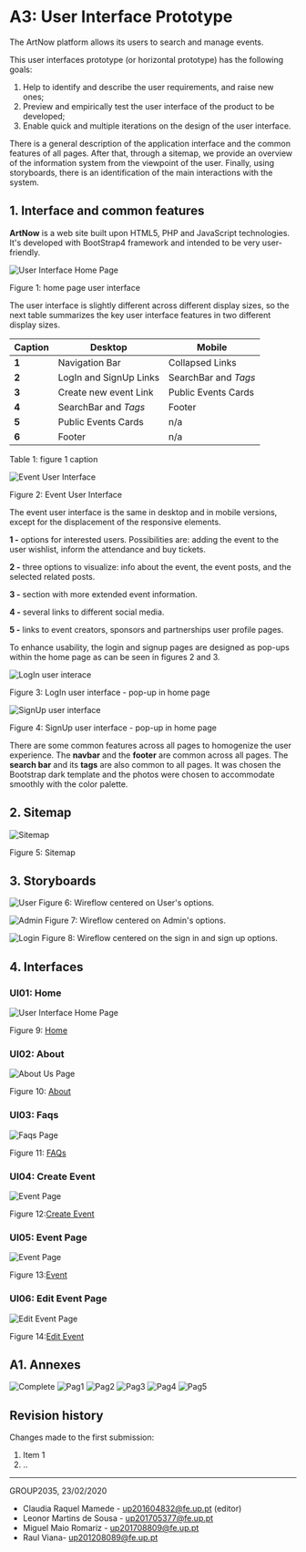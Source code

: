 

# A3: User Interface Prototype
The ArtNow platform allows its users to search and manage events.

This user interfaces prototype (or horizontal prototype) has the following goals:

1. Help to identify and describe the user requirements, and raise new ones;
2. Preview and empirically test the user interface of the product to be developed;
3. Enable quick and multiple iterations on the design of the user interface.

There is a general description of the application interface and the common features
 of all pages. After that, through a sitemap, we provide an overview of the information system from the viewpoint of the user. Finally, using storyboards, there is an identification of the main interactions with the system.


## 1. Interface and common features


**ArtNow** is a web site built upon HTML5, PHP and JavaScript technologies. It's developed with BootStrap4 framework and intended to be very user-friendly. 

![User Interface Home Page](https://git.fe.up.pt/lbaw/lbaw1920/lbaw2035/-/raw/master/assets/images/inteface_l.png)

Figure 1: home page user interface
	

The user interface is slightly different across different display sizes, so the next table summarizes the key user interface features in two different display sizes.

| Caption | Desktop | Mobile |
| ------- | -------------------- | ------------------- |
| **1** | Navigation Bar | Collapsed Links |
| **2** | LogIn and SignUp Links | SearchBar and *Tags* |
| **3** | Create new event Link | Public Events Cards |
| **4** | SearchBar and *Tags* | Footer |
| **5** | Public Events Cards | n/a |
| **6** | Footer | n/a | 

Table 1: figure 1 caption


![Event User Interface](https://git.fe.up.pt/lbaw/lbaw1920/lbaw2035/-/raw/master/assets/images/event_l.png)

Figure 2: Event User Interface

The event user interface is the same in desktop and in mobile versions, except for the displacement of the responsive elements. 

**1 -** options for interested users. Possibilities are: adding the event to the user wishlist, inform the attendance and buy tickets.

**2 -** three options to visualize: info about the event, the event posts, and the selected related posts.

**3 -** section with more extended event information.

**4 -** several links to different social media.

**5 -** links to event creators, sponsors and partnerships user profile pages.


To enhance usability, the login and signup pages are designed as pop-ups within the home page as can be seen in figures 2 and 3.

![LogIn user interace](https://git.fe.up.pt/lbaw/lbaw1920/lbaw2035/-/raw/master/assets/images/login_interface.jpg)

Figure 3: LogIn user interface - pop-up in home page



![SignUp user interface](https://git.fe.up.pt/lbaw/lbaw1920/lbaw2035/-/raw/master/assets/images/register_interface.jpg)

Figure 4: SignUp user interface - pop-up in home page


There are some common features across all pages to homogenize the user experience. 
The **navbar** and the **footer** are common across all pages. The **search bar** and its **tags** are also common to all pages. It was chosen the Bootstrap dark template and the photos were chosen to accommodate smoothly with the color palette.  


## 2. Sitemap

![Sitemap](https://git.fe.up.pt/lbaw/lbaw1920/lbaw2035/-/raw/master/Images/Sitemap.png)

Figure 5: Sitemap

## 3. Storyboards
![User](https://git.fe.up.pt/lbaw/lbaw1920/lbaw2035/-/raw/master/Images/wireflow_user.png)
Figure 6: Wireflow centered on User's options.

![Admin](https://git.fe.up.pt/lbaw/lbaw1920/lbaw2035/-/raw/master/Images/wireflow_admin.png)
Figure 7: Wireflow centered on Admin's options.

![Login](https://git.fe.up.pt/lbaw/lbaw1920/lbaw2035/-/raw/master/Images/wireflow_signin.png)
Figure 8: Wireflow centered on the sign in and sign up options.

## 4. Interfaces

### UI01: Home

![User Interface Home Page](https://git.fe.up.pt/lbaw/lbaw1920/lbaw2035/-/raw/master/Images/Home.png)

Figure 9: [Home](http://lbaw2035-piu.lbaw-prod.fe.up.pt/pages/home.php)

### UI02: About

![About Us Page](https://git.fe.up.pt/lbaw/lbaw1920/lbaw2035/-/raw/master/Images/About.png)

Figure 10: [About](http://lbaw2035-piu.lbaw-prod.fe.up.pt/pages/about_us.php)

### UI03: Faqs

![Faqs Page](https://git.fe.up.pt/lbaw/lbaw1920/lbaw2035/-/raw/master/Images/Faqs.png)

Figure 11: [FAQs](http://lbaw2035-piu.lbaw-prod.fe.up.pt/pages/faq.php)

### UI04: Create Event

![Event Page](https://git.fe.up.pt/lbaw/lbaw1920/lbaw2035/-/raw/master/Images/Create.png)

Figure 12:[Create Event](http://lbaw2035-piu.lbaw-prod.fe.up.pt/pages/edit_event.php)

### UI05: Event Page

![Event Page](https://git.fe.up.pt/lbaw/lbaw1920/lbaw2035/-/raw/master/Images/Event.png)

Figure 13:[Event](http://lbaw2035-piu.lbaw-prod.fe.up.pt/pages/event.php)

### UI06: Edit Event Page

![Edit Event Page](https://git.fe.up.pt/lbaw/lbaw1920/lbaw2035/-/raw/master/Images/Edit.png)

Figure 14:[Edit Event](http://lbaw2035-piu.lbaw-prod.fe.up.pt/pages/edit_event.php)





## A1. Annexes

![Complete](https://git.fe.up.pt/lbaw/lbaw1920/lbaw2035/-/raw/master/Images/complete-design.png)
![Pag1](https://git.fe.up.pt/lbaw/lbaw1920/lbaw2035/-/raw/master/Images/image1.jpg)
![Pag2](https://git.fe.up.pt/lbaw/lbaw1920/lbaw2035/-/raw/master/Images/image2.jpg)
![Pag3](https://git.fe.up.pt/lbaw/lbaw1920/lbaw2035/-/raw/master/Images/image3.jpg)
![Pag4](https://git.fe.up.pt/lbaw/lbaw1920/lbaw2035/-/raw/master/Images/image4.jpg)
![Pag5](https://git.fe.up.pt/lbaw/lbaw1920/lbaw2035/-/raw/master/Images/image5.jpg)


## Revision history

Changes made to the first submission:
1. Item 1
1. ..

***
GROUP2035, 23/02/2020

* Claudia Raquel Mamede - [up201604832@fe.up.pt](mailto:up201604832@fe.up.pt)  (editor)
* Leonor Martins de Sousa - [up201705377@fe.up.pt](mailto:up201705377@fe.up.pt)
* Miguel Maio Romariz - [up201708809@fe.up.pt](mailto:up201708809@fe.up.pt)
* Raul Viana- [up201208089@fe.up.pt](mailto:up201208089@fe.up.pt) 